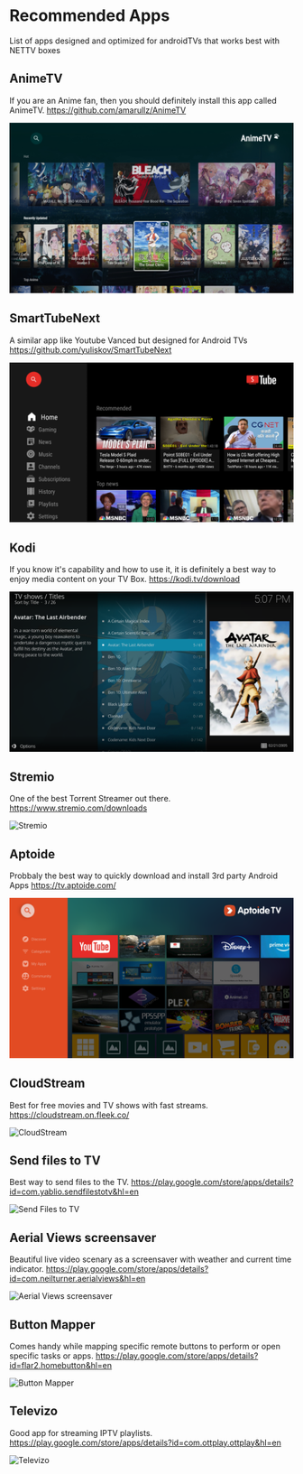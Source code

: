 # Recommended Apps

List of apps designed and optimized for androidTVs that works best with NETTV boxes

## AnimeTV
If you are an Anime fan, then you should definitely install this app called AnimeTV. https://github.com/amarullz/AnimeTV

![FireAnime](/assets/animetv.webp)

## SmartTubeNext
A similar app like Youtube Vanced but designed for Android TVs https://github.com/yuliskov/SmartTubeNext

![STubeNEXT](/assets/stube.png)

## Kodi
If you know it's capability and how to use it, it is definitely a best way to enjoy media content on your TV Box. https://kodi.tv/download

![Kodi](/assets/kodi.png)

## Stremio
One of the best Torrent Streamer out there. https://www.stremio.com/downloads

![Stremio](/assets/stremio.webp)

## Aptoide
Probbaly the best way to quickly download and install 3rd party Android Apps https://tv.aptoide.com/

![Aptoide](/assets/aptoide.png)

## CloudStream

Best for free movies and TV shows with fast streams. https://cloudstream.on.fleek.co/

![CloudStream](/assets/cloudstream.png)

## Send files to TV

Best way to send files to the TV. https://play.google.com/store/apps/details?id=com.yablio.sendfilestotv&hl=en

![Send Files to TV](/assets/s2tv.png)

## Aerial Views screensaver

Beautiful live video scenary as a screensaver with weather and current time indicator. https://play.google.com/store/apps/details?id=com.neilturner.aerialviews&hl=en

![Aerial Views screensaver](/assets/aerial.png)

## Button Mapper

Comes handy while mapping specific remote buttons to perform or open specific tasks or apps. https://play.google.com/store/apps/details?id=flar2.homebutton&hl=en

![Button Mapper](/assets/button-mapper-android-tv-main.webp)

## Televizo

Good app for streaming IPTV playlists. https://play.google.com/store/apps/details?id=com.ottplay.ottplay&hl=en

![Televizo](/assets/t001.webp)
